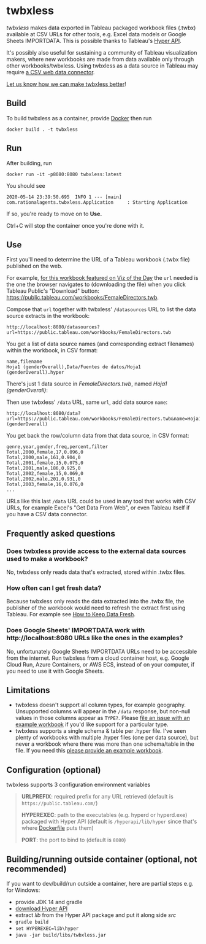 # twbxless

*twbxless* makes data exported in Tableau packaged workbook files (.twbx) available at CSV URLs for other tools,
e.g. Excel data models or Google Sheets IMPORTDATA. This is possible thanks to Tableau's
[Hyper API](https://help.tableau.com/current/api/hyper_api/en-us/index.html).

It's possibly also useful for sustaining a community of Tableau visualization makers, where new workbooks are made from data available only through other workbooks/twbxless. Using twbxless as a data source in Tableau may require [a CSV web data connector](https://help.tableau.com/current/pro/desktop/en-us/examples_web_data_connector.htm).

[Let us know how we can make twbxless better](/../../issues)!

## Build

To build twbxless as a container, provide
[Docker](https://hub.docker.com/search?q=&type=edition&offering=community&sort=updated_at&order=desc)
then run

```
docker build . -t twbxless
```

## Run

After building, run

```
docker run -it -p8080:8080 twbxless:latest
```

You should see

```
2020-05-14 23:39:50.695  INFO 1 --- [main] com.rationalagents.twbxless.Application     : Starting Application
```

If so, you're ready to move on to **Use.**

Ctrl+C will stop the container once you're done with it.

## Use

First you'll need to determine the URL of a Tableau workbook (.twbx file) published on the web.

For example, [for this workbook featured on Viz of the Day](https://public.tableau.com/profile/maximiliano4575#!/vizhome/FemaleDirectors/FemaleDirectors)
the `url` needed is the one the browser navigates to (downloading the file) when you click Tableau Public's "Download" button: <https://public.tableau.com/workbooks/FemaleDirectors.twb>.

Compose that `url` together with twbxless' `/datasources` URL to list the data source extracts in the workbook:

```
http://localhost:8080/datasources?url=https://public.tableau.com/workbooks/FemaleDirectors.twb
```

You get a list of data source names (and corresponding extract filenames) within the workbook, in CSV format:

```
name,filename
Hoja1 (genderOverall),Data/Fuentes de datos/Hoja1 (genderOverall).hyper
```

There's just 1 data source in *FemaleDirectors.twb*, named *Hoja1 (genderOverall)*:

Then use twbxless' `/data` URL, same `url`, add data source `name`:

```
http://localhost:8080/data?url=https://public.tableau.com/workbooks/FemaleDirectors.twb&name=Hoja1 (genderOverall)
```

You get back the row/column data from that data source, in CSV format:

```
genre,year,gender,freq,percent,filter
Total,2000,female,17,0.096,0
Total,2000,male,161,0.904,0
Total,2001,female,15,0.075,0
Total,2001,male,186,0.925,0
Total,2002,female,15,0.069,0
Total,2002,male,201,0.931,0
Total,2003,female,16,0.076,0
...
```

URLs like this last `/data` URL could be used in any tool that works with CSV URLs, for example Excel's "Get Data From Web", or even Tableau itself if you have a CSV data connector.

## Frequently asked questions

### Does twbxless provide access to the external data sources used to make a workbook?

No, twbxless only reads data that's extracted, stored within .twbx files.

### How often can I get fresh data?

Because twbxless only reads the data extracted into the .twbx file, the publisher of the workbook would need to refresh the extract first using Tableau. For example see [How to Keep Data Fresh](https://help.tableau.com/current/online/en-us/to_keep_data_fresh.htm).

### Does Google Sheets' IMPORTDATA work with http://localhost:8080 URLs like the ones in the examples?

No, unfortunately Google Sheets IMPORTDATA URLs need to be accessible from the internet. Run twbxless from a cloud container host,
e.g. Google Cloud Run, Azure Containers, or AWS ECS, instead of on your computer, if you need to use it with Google Sheets.

## Limitations

- twbxless doesn't support all column types, for example geography. Unsupported columns will appear in the `/data` response, but
non-null values in those columns appear as `TYPE?`. Please [file an issue with an example workbook](/../../issues) if you'd like
support for a particular type.
- twbxless supports a single schema & table per .hyper file. I've seen plenty of workbooks with multiple .hyper files (one per
data source), but never a workbook where there was more than one schema/table in the file. If you need this
[please provide an example workbook](/../../issues/4).

## Configuration (optional)

twbxless supports 3 configuration environment variables

> **URLPREFIX**: required prefix for any URL retrieved (default is `https://public.tableau.com/`)
>
> **HYPEREXEC**: path to the executables (e.g. hyperd or hyperd.exe) packaged with Hyper API (default is `/hyperapi/lib/hyper` since that's where [Dockerfile](Dockerfile) puts them)
>
> **PORT**: the port to bind to (default is `8080`)

## Building/running outside container (optional, not recommended)

If you want to dev/build/run outside a container, here are partial steps e.g. for Windows:

- provide JDK 14 and gradle
- [download Hyper API](https://tableau.com/support/releases/hyper-api/latest)
- extract *lib* from the Hyper API package and put it along side *src*
- `gradle build`
- `set HYPEREXEC=lib\hyper`
- `java -jar build/libs/twbxless.jar`
